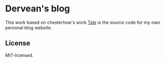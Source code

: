 # Dervean's blog
This work based on chesterhow's work [Tale](https://chesterhow.github.io/tale/) is the source code for my own personal blog website.

## License
MIT-licensed.
